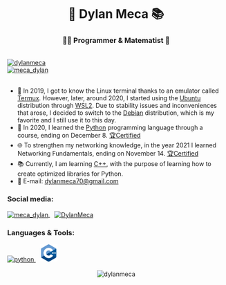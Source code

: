 <h1 align="center">🚀 Dylan Meca 📚</h1>
<h3 align="center">👨‍💻 Programmer & Matematist 🔧</h3><br />

<div style="text-align: left;">
    <a href="https://github.com/ryo-ma/github-profile-trophy" target="_blank">
        <img src="https://github-profile-trophy.vercel.app/?username=dylanmeca" alt="dylanmeca" style="max-width: 100%;">
    </a>
</div>
<div style="text-align: left;">
    <a href="https://twitter.com/meca_dylan" target="_blank">
        <img src="https://img.shields.io/twitter/follow/meca_dylan?logo=twitter&style=for-the-badge" alt="meca_dylan" style="max-width: 100%;">
    </a>
</div><br />

  - 🐧 In 2019, I got to know the Linux terminal thanks to an emulator called [Termux](https://termux.dev/en/). However, later, around 2020, I started using the 
       [Ubuntu](https://ubuntu.com/) distribution through [WSL2](https://learn.microsoft.com/en-us/windows/wsl/install). Due to stability issues and inconveniences that arose, I decided 
       to switch to the [Debian](https://www.debian.org/) distribution, which is my favorite and I still use it to this day.
  - 🐍 In 2020, I learned the [Python](https://www.python.org/) programming language through a course, ending on December 8.
       [🏆Certified](https://raw.githubusercontent.com/dylanmeca/dylanmeca/master/certificate/python3-certificate.jpg)
  - 🌐 To strengthen my networking knowledge, in the year 2021 I learned Networking Fundamentals, ending on November 14.
       [🏆Certified](https://www.udemy.com/certificate/UC-dc5f60cb-435c-4323-a92d-8cc60affc92f/)
  - 📚 Currently, I am learning [C++](https://isocpp.org/), with the purpose of learning how to create optimized libraries for Python.
  - 📧 E-mail: dylanmeca70@gmail.com

<h3 align="left">Social media:</h3>
<div style="text-align: left;">
    <a href="https://twitter.com/meca_dylan" target="_blank" style="margin-right: 10px;">
        <img src="https://raw.githubusercontent.com/rahuldkjain/github-profile-readme-generator/master/src/images/icons/Social/twitter.svg" alt="meca_dylan" height="30" width="30" style="vertical-align: middle;">
    </a>
    <a href="https://www.youtube.com/c/DylanMeca" target="_blank">
        <img src="https://raw.githubusercontent.com/rahuldkjain/github-profile-readme-generator/master/src/images/icons/Social/youtube.svg" alt="DylanMeca" height="30" width="30" style="vertical-align: middle;">
    </a>
</div>

<h3 align="left">Languages & Tools:</h3>
<div style="text-align: left;">
    <a href="https://www.python.org/" target="_blank" style="margin-right: 10px;">
        <img src="https://www.vectorlogo.zone/logos/python/python-icon.svg" alt="python" width="40" height="40">
    </a>
    <a href="https://isocpp.org/" target="_blank" style="margin-right: 10px;">
        <img src="https://raw.githubusercontent.com/devicons/devicon/master/icons/cplusplus/cplusplus-original.svg" alt="cplusplus" width="40" height="40">
    </a>
</div><br />

<div style="text-align: center;">
    <img src="https://github-readme-streak-stats.herokuapp.com/?user=dylanmeca" alt="dylanmeca">
</div>

